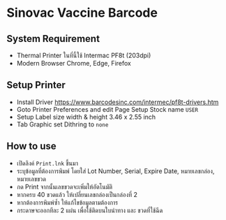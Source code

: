 # Sinovac Vaccine Barcode

## System Requirement

- Thermal Printer ในที่นี้ใช้ Intermac PF8t (203dpi)
- Modern Browser Chrome, Edge, Firefox

## Setup Printer

- Install Driver https://www.barcodesinc.com/intermec/pf8t-drivers.htm
- Goto Printer Preferences and edit Page Setup Stock name `USER`
- Setup Label size width & height  3.46 x 2.55 inch
- Tab Graphic set Dithring to `none`

## How to use

-  เปิดลิงค์ `Print.lnk` ขึ้นมา
-  ระบุข้อมูลที่ต้องการพิมพ์ โดยใส่ Lot Number, Serial, Expire Date, หมายเลขกล่อง, หมายเลขขวด
-  กด Print จากนั้นเลขขวดจะเพิ่มให้อัตโนมัติ
-  หากครบ 40 ขวดแล้ว ให้เปลี่ยนเลขกล่องเป็นกล่องที่ 2
-  หากต้องการพิมพ์ซ้ำ ให้แก้ไขข้อมูลตามต้องการ
-  กระดาษจะออกทีละ 2 แผ่น เพื่อใช้ติดบนใบนำทาง และ ขวดที่ใช้ฉีด